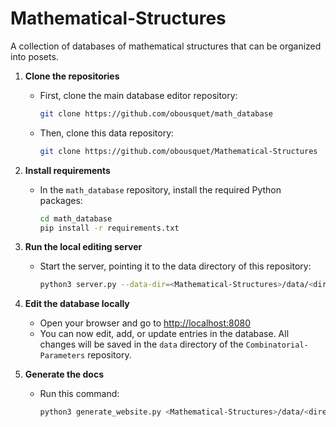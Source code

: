 # Mathematical-Structures
A collection of databases of mathematical structures that can be organized into posets.

1. **Clone the repositories**
	- First, clone the main database editor repository:
	  ```bash
	  git clone https://github.com/obousquet/math_database
	  ```
	- Then, clone this data repository:
	  ```bash
	  git clone https://github.com/obousquet/Mathematical-Structures
	  ```

2. **Install requirements**
	- In the `math_database` repository, install the required Python packages:
	  ```bash
	  cd math_database
	  pip install -r requirements.txt
	  ```

3. **Run the local editing server**
	- Start the server, pointing it to the data directory of this repository:
	  ```bash
	  python3 server.py --data-dir=<Mathematical-Structures>/data/<directory of interest>
	  ```

4. **Edit the database locally**
	- Open your browser and go to [http://localhost:8080](http://localhost:8080)
	- You can now edit, add, or update entries in the database. All changes will be saved in the `data` directory of the `Combinatorial-Parameters` repository.

5. **Generate the docs**
	- Run this command:
        ```bash
        python3 generate_website.py <Mathematical-Structures>/data/<directory of interest> --output_dir <Mathematical-Structures>/docs/<directory of interest>
        ```